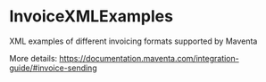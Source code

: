 # InvoiceXMLExamples

XML examples of different invoicing formats supported by Maventa

More details: https://documentation.maventa.com/integration-guide/#invoice-sending